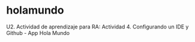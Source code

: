 # holamundo
U2. Actividad de aprendizaje para RA: Actividad 4. Configurando un IDE y Github - App Hola Mundo
